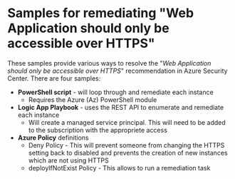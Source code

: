 # Samples for remediating "Web Application should only be accessible over HTTPS"
These samples provide various ways to resolve the "*Web Application should only be accessible over HTTPS*" recommendation in Azure Security Center. There are four samples:
* **PowerShell script** - will loop through and remediate each instance 
    * Requires the Azure (Az) PowerShell module
* **Logic App Playbook** - uses the REST API to enumerate and remediate each instance 
    * Will create a managed service principal. This will need to be added to the subscription with the appropriete access
* **Azure Policy** definitions
    * Deny Policy - This will prevent someone from changing the HTTPS setting back to disabled and prevents the creation of new instances which are not using HTTPS
    * deployIfNotExist Policy - This allows to run a remediation task

